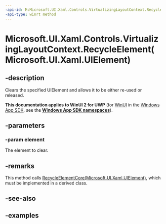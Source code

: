 ```yaml
---
-api-id: M:Microsoft.UI.Xaml.Controls.VirtualizingLayoutContext.RecycleElement(Microsoft.UI.Xaml.UIElement)
-api-type: winrt method
---
```


# Microsoft.UI.Xaml.Controls.VirtualizingLayoutContext.RecycleElement(Microsoft.UI.Xaml.UIElement)

<!--
public void RecycleElement (Microsoft.UI.Xaml.UIElement element);
-->

## -description

Clears the specified UIElement and allows it to be either re-used or released.

**This documentation applies to WinUI 2 for UWP** (for [WinUI](/windows/apps/winui/winui3/) in the [Windows App SDK](/windows/apps/windows-app-sdk/), see the **[Windows App SDK namespaces](/windows/windows-app-sdk/api/winrt/)**).

## -parameters

### -param element

The element to clear.

## -remarks

This method calls [RecycleElementCore(Microsoft.UI.Xaml.UIElement)](virtualizinglayoutcontext_recycleelementcore_1253021773.md), which must be implemented in a derived class.

## -see-also

## -examples
